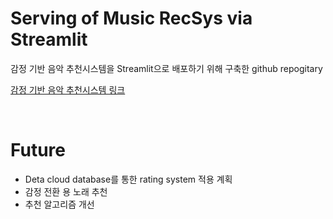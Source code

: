# Serving of Music RecSys via Streamlit
감정 기반 음악 추천시스템을 Streamlit으로 배포하기 위해 구축한 github repogitary

[감정 기반 음악 추천시스템 링크](https://jungyongji-streamlit-serving-serving-lqevt7.streamlitapp.com/)

<br>

# Future
 - Deta cloud database를 통한 rating system 적용 계획
 - 감정 전환 용 노래 추천
 - 추천 알고리즘 개선
